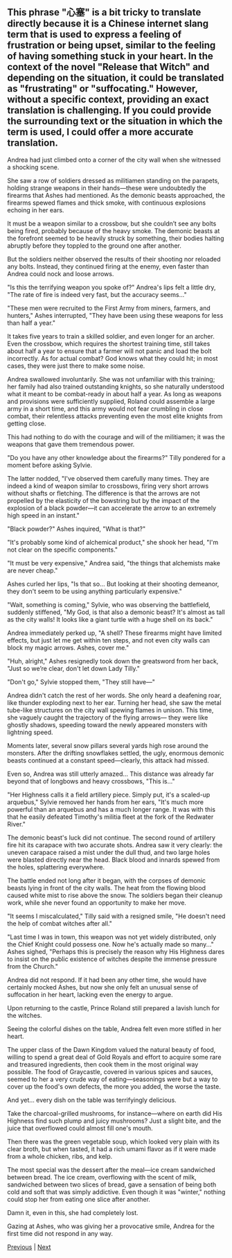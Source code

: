## This phrase "心塞" is a bit tricky to translate directly because it is a Chinese internet slang term that is used to express a feeling of frustration or being upset, similar to the feeling of having something stuck in your heart. In the context of the novel "Release that Witch" and depending on the situation, it could be translated as "frustrating" or "suffocating." However, without a specific context, providing an exact translation is challenging. If you could provide the surrounding text or the situation in which the term is used, I could offer a more accurate translation.
Andrea had just climbed onto a corner of the city wall when she witnessed a shocking scene.

She saw a row of soldiers dressed as militiamen standing on the parapets, holding strange weapons in their hands—these were undoubtedly the firearms that Ashes had mentioned. As the demonic beasts approached, the firearms spewed flames and thick smoke, with continuous explosions echoing in her ears.

It must be a weapon similar to a crossbow, but she couldn’t see any bolts being fired, probably because of the heavy smoke. The demonic beasts at the forefront seemed to be heavily struck by something, their bodies halting abruptly before they toppled to the ground one after another.

But the soldiers neither observed the results of their shooting nor reloaded any bolts. Instead, they continued firing at the enemy, even faster than Andrea could nock and loose arrows.

"Is this the terrifying weapon you spoke of?" Andrea's lips felt a little dry, "The rate of fire is indeed very fast, but the accuracy seems..."



"These men were recruited to the First Army from miners, farmers, and hunters," Ashes interrupted, "They have been using these weapons for less than half a year."

It takes five years to train a skilled soldier, and even longer for an archer. Even the crossbow, which requires the shortest training time, still takes about half a year to ensure that a farmer will not panic and load the bolt incorrectly. As for actual combat? God knows what they could hit; in most cases, they were just there to make some noise.

Andrea swallowed involuntarily. She was not unfamiliar with this training; her family had also trained outstanding knights, so she naturally understood what it meant to be combat-ready in about half a year. As long as weapons and provisions were sufficiently supplied, Roland could assemble a large army in a short time, and this army would not fear crumbling in close combat, their relentless attacks preventing even the most elite knights from getting close.

This had nothing to do with the courage and will of the militiamen; it was the weapons that gave them tremendous power.



"Do you have any other knowledge about the firearms?" Tilly pondered for a moment before asking Sylvie.

The latter nodded, "I've observed them carefully many times. They are indeed a kind of weapon similar to crossbows, firing very short arrows without shafts or fletching. The difference is that the arrows are not propelled by the elasticity of the bowstring but by the impact of the explosion of a black powder—it can accelerate the arrow to an extremely high speed in an instant."

"Black powder?" Ashes inquired, "What is that?"

"It's probably some kind of alchemical product," she shook her head, "I'm not clear on the specific components."

"It must be very expensive," Andrea said, "the things that alchemists make are never cheap."

Ashes curled her lips, "Is that so... But looking at their shooting demeanor, they don't seem to be using anything particularly expensive."

"Wait, something is coming," Sylvie, who was observing the battlefield, suddenly stiffened, "My God, is that also a demonic beast? It's almost as tall as the city walls! It looks like a giant turtle with a huge shell on its back."

Andrea immediately perked up, "A shell? These firearms might have limited effects, but just let me get within ten steps, and not even city walls can block my magic arrows. Ashes, cover me."

"Huh, alright," Ashes resignedly took down the greatsword from her back, "Just so we’re clear, don't let down Lady Tilly."



"Don't go," Sylvie stopped them, "They still have—"



Andrea didn't catch the rest of her words. She only heard a deafening roar, like thunder exploding next to her ear. Turning her head, she saw the metal tube-like structures on the city wall spewing flames in unison. This time, she vaguely caught the trajectory of the flying arrows— they were like ghostly shadows, speeding toward the newly appeared monsters with lightning speed.



Moments later, several snow pillars several yards high rose around the monsters. After the drifting snowflakes settled, the ugly, enormous demonic beasts continued at a constant speed—clearly, this attack had missed.



Even so, Andrea was still utterly amazed... This distance was already far beyond that of longbows and heavy crossbows, "This is..."



"Her Highness calls it a field artillery piece. Simply put, it's a scaled-up arquebus," Sylvie removed her hands from her ears, "It's much more powerful than an arquebus and has a much longer range. It was with this that he easily defeated Timothy's militia fleet at the fork of the Redwater River."



The demonic beast's luck did not continue. The second round of artillery fire hit its carapace with two accurate shots. Andrea saw it very clearly: the uneven carapace raised a mist under the dull thud, and two large holes were blasted directly near the head. Black blood and innards spewed from the holes, splattering everywhere.



The battle ended not long after it began, with the corpses of demonic beasts lying in front of the city walls. The heat from the flowing blood caused white mist to rise above the snow. The soldiers began their cleanup work, while she never found an opportunity to make her move.



"It seems I miscalculated," Tilly said with a resigned smile, "He doesn't need the help of combat witches after all."



"Last time I was in town, this weapon was not yet widely distributed, only the Chief Knight could possess one. Now he's actually made so many..." Ashes sighed, "Perhaps this is precisely the reason why His Highness dares to insist on the public existence of witches despite the immense pressure from the Church."



Andrea did not respond. If it had been any other time, she would have certainly mocked Ashes, but now she only felt an unusual sense of suffocation in her heart, lacking even the energy to argue.



Upon returning to the castle, Prince Roland still prepared a lavish lunch for the witches.



Seeing the colorful dishes on the table, Andrea felt even more stifled in her heart.



The upper class of the Dawn Kingdom valued the natural beauty of food, willing to spend a great deal of Gold Royals and effort to acquire some rare and treasured ingredients, then cook them in the most original way possible. The food of Graycastle, covered in various spices and sauces, seemed to her a very crude way of eating—seasonings were but a way to cover up the food's own defects, the more you added, the worse the taste.



And yet... every dish on the table was terrifyingly delicious.



Take the charcoal-grilled mushrooms, for instance—where on earth did His Highness find such plump and juicy mushrooms? Just a slight bite, and the juice that overflowed could almost fill one's mouth.



Then there was the green vegetable soup, which looked very plain with its clear broth, but when tasted, it had a rich umami flavor as if it were made from a whole chicken, ribs, and kelp.



The most special was the dessert after the meal—ice cream sandwiched between bread. The ice cream, overflowing with the scent of milk, sandwiched between two slices of bread, gave a sensation of being both cold and soft that was simply addictive. Even though it was "winter," nothing could stop her from eating one slice after another.



Damn it, even in this, she had completely lost.



Gazing at Ashes, who was giving her a provocative smile, Andrea for the first time did not respond in any way.





[Previous](CH0333.md) | [Next](CH0335.md)
